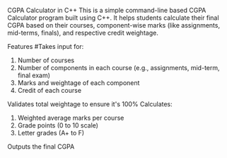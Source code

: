 CGPA Calculator in C++
This is a simple command-line based CGPA Calculator program built using C++. It helps students calculate their final CGPA based on their courses, component-wise marks (like assignments, mid-terms, finals), and respective credit weightage.

Features
#Takes input for:

1. Number of courses
2. Number of components in each course (e.g., assignments, mid-term, final exam)
3. Marks and weightage of each component
4. Credit of each course

Validates total weightage to ensure it's 100%
Calculates:
1. Weighted average marks per course
2. Grade points (0 to 10 scale)
3. Letter grades (A+ to F)

Outputs the final CGPA
